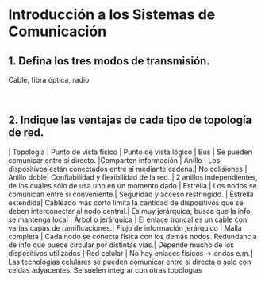 # Introducción a los Sistemas de Comunicación<br>

## 1. Defina los tres modos de transmisión.

<p> Cable, fibra óptica, radio </p> <br>

## 2. Indique las ventajas de cada tipo de topología de red. <br>

| Topología | Punto de vista físico | Punto de vista lógico
|    Bus    | Se pueden comunicar entre sí directo. |Comparten información 
|    Anillo  | Los dispositivos están conectados entre sí mediante cadena.| No colisiones
| Anillo doble| Confiabilidad y flexibilidad de la red. | 2 anillos independientes, de los cuáles sólo de usa uno en un momento dado
|  Estrella |   Los nodos se comunican entre si conveniente.| Seguridad y acceso restringido.
|  Estrella extendida| Cableado más corto limita la cantidad de dispositivos que se deben interconectar al nodo central.| Es muy jerárquica; busca que la info se mantenga local
|    Árbol o jerárquica | El enlace troncal es un cable con varias capas de ramificaciones.| Flujo de información jerárquico
|    Malla completa | Cada nodo se conecta física con los demás nodos. Redundancia de info que puede circular por distintas vías.| Depende mucho de los dispositivos utilizados
|    Red celular | No hay enlaces físicos -> ondas e.m.| Las tecnologías celulares se pueden comunicar entre sí directa o solo con celdas adyacentes. Se suelen integrar con otras topologías
